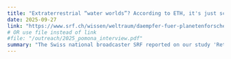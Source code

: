 ```yaml
---
title: "Extraterrestrial “water worlds”? According to ETH, it's just science fiction (in german) "
date: 2025-09-27
link: "https://www.srf.ch/wissen/weltraum/daempfer-fuer-planetenforscher-ausserirdische-wasserwelten-laut-eth-nur-science-fiction"
# OR use file instead of link
#file: "/outreach/2025_pomona_interview.pdf"
summary: "The Swiss national broadcaster SRF reported on our study 'Rethinking the Origins of Water-Rich Worlds' in an article, emphasising its implications for the prevalence of water-rich exoplanets.."
---
```


